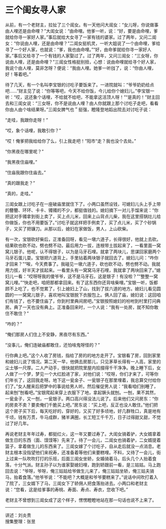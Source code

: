 # 三个闺女寻人家

从前，有一个老财主，拉扯了三个闺女。有一天他问大闺女：“女儿呀，你说做事由人哩还是由命哩？”大闺女说：“由命哩。他爹一听，说：“好，要是由命哩，爹就给你寻一家好人家。”事后就给大女寻了一家有钱的婆家。过了两年，又问二闺女：“你说由人哩，还是由命哩？”二闺女挺机灵，一听大姐说了一个由命哩，爹给寻了一个好人家，也就说：“爹，我也由命哩。”“好，由命爹就给你寻一家好人家。”事后又给寻了一个有钱的人家娶过了。过了两年，又问三闺女：“三女呀，你说由人哩，还是由命哩？”三闺女性格挺别扭，心想：说由命哩就给寻个好人家，我说个由人哩，莫非怎呀？便说：“我由人哩。她爹一听戗了，说：“你由人哩，好！等着吧。”

待了几天，有一个名叫李宝银的讨吃子要饭来了。一进院就叫：“爷爷奶奶给点吧......”财主见了说：“你等等吧，今天不给你饭，今儿给你个媳妇儿。”李宝银一听：“哎，这还象个话哩，不给就不给吧，不能拿这活顶人呀！”“是真的！”财主回去和三闺女说：“三女呀，你不是说由人哩？由人你就跟上那个讨吃子走吧，看看你由人由个啥结果呀。”三闺女脾气也＂挺强，瞪隆登地蹈出院去对讨吃子说：

“走哇，我跟你走呀！”

“哎，象个话哩，我敢引你？”

“哎！俺爹把我给给你了么，引上我走吧！”阳市“走？我也没个去处。”

“你黑夜在哪里呢？”

“我黑夜住庙哩。”

“住庙我跟你住庙去。”

“真的跟我走？”

“真的，走哇。”

三闺女跟上讨吃子在一座破庙里就住下了。小两口虽然设钱，可媳妇儿头上手上带的簪簪、环环、卡卡、镯镯的不少，都挺值钱的。媳妇摘下一对儿手馏来说：“你把这对手镯拿到街上卖了，买上点儿米，回来上山背点儿柴，我在这里搭锅灶儿给你做饭，你也不用要饭了。”讨吃子就这样把手例卖了，买了点儿米，买了个砂锅子，又买了把镰刀。从那以后，媳妇在家做饭，男人，上山砍柴。

有一次，宝银砍好柴后，正淮备回呀，看见一墩六道子，长得很好，他就上去砍。结果砍也砍不动，劈也劈不动，最后用力一拔，连根带土拔起来了，一看里面一窝窝儿银子。他呢，认不得银子，以为是马牙石哩。就拿了两块儿，思谋回家磨两个马牙石蛋儿耍。宝银把六道背上，手里拈着两块银子就回去了。媳妇儿问：“咋你才回来？”“唉，今天费事了。我碰见一墩六道子，砍也砍不动，劈也劈不动。我就用力拔，好半天才拔起来。一看里头有一窝窝马牙石哩，我就拿了两块回来了。”媳妇儿一看：“哎呀呀我的傻爷爷，这不是马牙石，这是银子！有没啦？”“整整一窝窝儿哩。”“快走吧，咱把那都拿回来。有了这东西你还背啥柴哩。”宝银一听，饭都顾不上吃了，也不觉累了，引上媳妇上了山，找到了拔六道的地方。媳妇儿看见圆圆的一一窝窝儿银子，喜欢地叫宝银脱下衣服包上。俩人回了庙，媳妇说：这回咱们有钱了，也不要住庙了，你到村里典间房吧。”宝银按照媳妇的吩咐到村里打问典房。典了一天也没有典上。正准备回来时，一个人说：“我有一处房，就不知你敢住不敢住？”

“咋的？”

“俺们那房人们住上不安静，黑夜尽有东西。”

“没事儿，俺们连破庙都敢住，还怕啥鬼呀怪的？”

行你典上吧。”这个人收了房钱，指给了房的的地方走开了。宝银看了房，回到家里和媳妇儿说了情况。第二天一早，他俩去房那儿，只见茅草长得有一人高，家里的尘土够一尺厚。二人产动手，很快就把院里屋内拾掇得千干净净。晚上睡下后，女人做了一个梦，梦见一个大红脸进了家，对他们说：“哎呀，你们才来了，可等你们年长了，这回我走呀。地下这一瓮金子、一瓮银子在那里埋着，我总算交付给你们了。”女人醒来后把梦中的事说给男人听。然后催促男人说：“我看咱们别睡了，起来刨”刨看吧。”宝银爬起来穿上衣服下了地，拿起镢头就刨。一刨，果不其然，一瓮金子，又一刨，一瓮银子。两口高兴得没法儿说了。后来他们又问房东：“你的房卖不卖？要卖俺们千脆买上吧。”房东说：“买上吧，反正也没人敢住。”他们把这个房子买下后，每天吃好的，穿好的，又买了好多顷地，好几群牲口，真是地有千顷，钱有万贯，牛马成群，猪羊满圈，长工短工千千万，日子过得甜又甜，不觉过了好几年。

再说老财主年年过寿，都挺红火，这一年又要过寿了。大闺女骑着驴，大女婿拿着做生日的东西（面、馍馍等）先来了。待了一会儿，二闺女也骑着驴，二女婿提着篮子，拿着做生儿的东西来了。三闺女嫁了个讨吃子，自从走后就没一点消息。老财主根本没指望他们来祝寿，还准备着等他们来要糕哩。不料，又待了一会儿，街上过来一队吹吹打打的乐班，后面三闺女坐轿，女婚骑着马，后头几个人抬着食落，十分气派。财主孙子以为谁家娶媳妇哩，跑到轿跟前一看，是三姑姑。马上跑回去说：“爷呀，爷呀，俺三姑姑给爷做生儿来了，俺三姑姑坐轿，俺三姑夫骑马，抬着食落。”他爷爷说：“不能吧？大概是和爷爷要糕来了。”说话中间吹打着入了院了，三女婿下了马，三闺女下了轿佣人把食落抬进去。小两口和老财主说：“您看，这是给爹事的寿桃、寿面、寿点、寿衣，您收下吧。”

老财主不曾想到三闺女成了这个样子，愣愣瞪瞪地站在那一句话也说不上来了。

---

讲述：刘炎贵  
搜集整理：张昱
